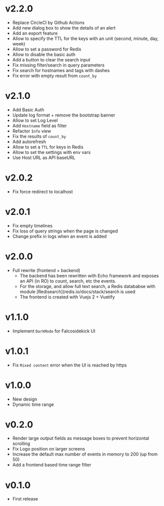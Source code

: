 # v2.2.0

* Replace CircleCI by Github Actions
* Add new dialog box to show the details of an alert
* Add an export feature
* Allow to specify the TTL for the keys with an unit (second, minute, day, week)
* Allow to set a password for Redis
* Allow to disable the basic auth
* Add a button to clear the search input
* Fix missing filter/search in query parameters
* Fix search for hostnames and tags with dashes
* Fix error with empty result from `count_by`

# v2.1.0

* Add Basic Auth
* Update log format + remove the bootstrap banner
* Allow to set Log Level
* Add `Hostname` field as filter
* Refactor `Info` view
* Fix the results of `count_by`
* Add autorefresh
* Allow to set a `TTL` for keys in Redis
* Allow to set the settings with env vars
* Use Host URL as API baseURL

# v2.0.2

* Fix force redirect to localhost

# v2.0.1

* Fix empty timelines
* Fix loss of query strings when the page is changed
* Change prefix in logs when an event is added

# v2.0.0

* Full rewrite (frontend + backend)
  * The backend has been rewritten with Echo framework and exposes an API (in RO) to count, search, etc the events.
  * For the storage, and allow full text search, a Redis datababse with module [Redisearch](redis.io/docs/stack/search is used
  * The frontend is created with Vuejs 2 + Vuetify

# v1.1.0

* Implement `DarkMode` for Falcosidekick UI

# v1.0.1

* Fix `Mixed content` error when the UI is reached by https

# v1.0.0

* New design
* Dynamic time range

# v0.2.0

* Render large output fields as message boxes to prevent horizontal scrolling
* Fix Logo position on larger screens
* Increase the default max number of events in memory to 200 (up from 50)
* Add a frontend based time range filter

# v0.1.0

* First release
